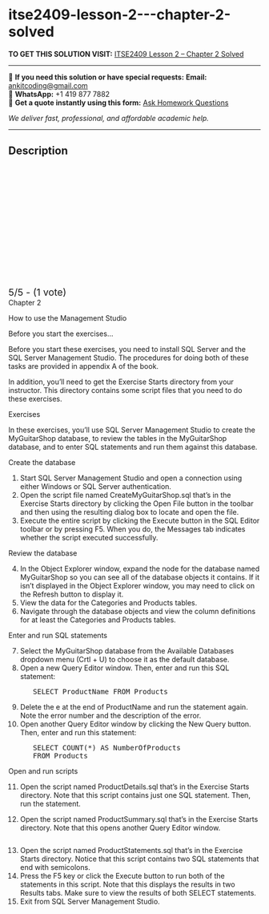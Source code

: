 # itse2409-lesson-2---chapter-2-solved
**TO GET THIS SOLUTION VISIT:** [ITSE2409 Lesson 2 – Chapter 2 Solved](https://www.ankitcodinghub.com/product/itse2409-lesson-2-chapter-2-solved/)


---

📩 **If you need this solution or have special requests:** **Email:** ankitcoding@gmail.com  
📱 **WhatsApp:** +1 419 877 7882  
📄 **Get a quote instantly using this form:** [Ask Homework Questions](https://www.ankitcodinghub.com/services/ask-homework-questions/)

*We deliver fast, professional, and affordable academic help.*

---

<h2>Description</h2>



<div class="kk-star-ratings kksr-auto kksr-align-center kksr-valign-top" data-payload="{&quot;align&quot;:&quot;center&quot;,&quot;id&quot;:&quot;90821&quot;,&quot;slug&quot;:&quot;default&quot;,&quot;valign&quot;:&quot;top&quot;,&quot;ignore&quot;:&quot;&quot;,&quot;reference&quot;:&quot;auto&quot;,&quot;class&quot;:&quot;&quot;,&quot;count&quot;:&quot;1&quot;,&quot;legendonly&quot;:&quot;&quot;,&quot;readonly&quot;:&quot;&quot;,&quot;score&quot;:&quot;5&quot;,&quot;starsonly&quot;:&quot;&quot;,&quot;best&quot;:&quot;5&quot;,&quot;gap&quot;:&quot;4&quot;,&quot;greet&quot;:&quot;Rate this product&quot;,&quot;legend&quot;:&quot;5\/5 - (1 vote)&quot;,&quot;size&quot;:&quot;24&quot;,&quot;title&quot;:&quot;ITSE2409 Lesson 2 - Chapter 2 Solved&quot;,&quot;width&quot;:&quot;138&quot;,&quot;_legend&quot;:&quot;{score}\/{best} - ({count} {votes})&quot;,&quot;font_factor&quot;:&quot;1.25&quot;}">

<div class="kksr-stars">

<div class="kksr-stars-inactive">
            <div class="kksr-star" data-star="1" style="padding-right: 4px">


<div class="kksr-icon" style="width: 24px; height: 24px;"></div>
        </div>
            <div class="kksr-star" data-star="2" style="padding-right: 4px">


<div class="kksr-icon" style="width: 24px; height: 24px;"></div>
        </div>
            <div class="kksr-star" data-star="3" style="padding-right: 4px">


<div class="kksr-icon" style="width: 24px; height: 24px;"></div>
        </div>
            <div class="kksr-star" data-star="4" style="padding-right: 4px">


<div class="kksr-icon" style="width: 24px; height: 24px;"></div>
        </div>
            <div class="kksr-star" data-star="5" style="padding-right: 4px">


<div class="kksr-icon" style="width: 24px; height: 24px;"></div>
        </div>
    </div>

<div class="kksr-stars-active" style="width: 138px;">
            <div class="kksr-star" style="padding-right: 4px">


<div class="kksr-icon" style="width: 24px; height: 24px;"></div>
        </div>
            <div class="kksr-star" style="padding-right: 4px">


<div class="kksr-icon" style="width: 24px; height: 24px;"></div>
        </div>
            <div class="kksr-star" style="padding-right: 4px">


<div class="kksr-icon" style="width: 24px; height: 24px;"></div>
        </div>
            <div class="kksr-star" style="padding-right: 4px">


<div class="kksr-icon" style="width: 24px; height: 24px;"></div>
        </div>
            <div class="kksr-star" style="padding-right: 4px">


<div class="kksr-icon" style="width: 24px; height: 24px;"></div>
        </div>
    </div>
</div>


<div class="kksr-legend" style="font-size: 19.2px;">
            5/5 - (1 vote)    </div>
    </div>
<div class="page" title="Page 1">
<div class="layoutArea">
<div class="column">
Chapter 2

How to use the Management Studio

Before you start the exercises…

Before you start these exercises, you need to install SQL Server and the SQL Server Management Studio. The procedures for doing both of these tasks are provided in appendix A of the book.

In addition, you’ll need to get the Exercise Starts directory from your instructor. This directory contains some script files that you need to do these exercises.

Exercises

In these exercises, you’ll use SQL Server Management Studio to create the MyGuitarShop database, to review the tables in the MyGuitarShop database, and to enter SQL statements and run them against this database.

Create the database

<ol>
<li>Start SQL Server Management Studio and open a connection using either Windows or SQL Server authentication.</li>
<li>Open the script file named CreateMyGuitarShop.sql that’s in the Exercise Starts directory by clicking the Open File button in the toolbar and then using the resulting dialog box to locate and open the file.</li>
<li>Execute the entire script by clicking the Execute button in the SQL Editor toolbar or by pressing F5. When you do, the Messages tab indicates whether the script executed successfully.</li>
</ol>
Review the database

<ol start="4">
<li>In the Object Explorer window, expand the node for the database named MyGuitarShop so you can see all of the database objects it contains. If it isn’t displayed in the Object Explorer window, you may need to click on the Refresh button to display it.</li>
<li>View the data for the Categories and Products tables.</li>
<li>Navigate through the database objects and view the column definitions for at least the Categories and Products tables.</li>
</ol>
Enter and run SQL statements

<ol start="7">
<li>Select the MyGuitarShop database from the Available Databases dropdown menu (Crtl + U) to choose it as the default database.</li>
<li>Open a new Query Editor window. Then, enter and run this SQL statement:
<pre>   SELECT ProductName FROM Products
</pre>
</li>
<li>Delete the e at the end of ProductName and run the statement again. Note the error number and the description of the error.</li>
<li>Open another Query Editor window by clicking the New Query button. Then, enter and run this statement:
<pre>   SELECT COUNT(*) AS NumberOfProducts
   FROM Products
</pre>
</li>
</ol>
Open and run scripts

11. Open the script named ProductDetails.sql that’s in the Exercise Starts directory. Note that this script contains just one SQL statement. Then, run the statement.

12. Open the script named ProductSummary.sql that’s in the Exercise Starts directory. Note that this opens another Query Editor window.

</div>
</div>
</div>
<div class="page" title="Page 2">
<div class="layoutArea">
<div class="column">
<ol start="13">
<li>Open the script named ProductStatements.sql that’s in the Exercise Starts directory. Notice that this script contains two SQL statements that end with semicolons.</li>
<li>Press the F5 key or click the Execute button to run both of the statements in this script. Note that this displays the results in two Results tabs. Make sure to view the results of both SELECT statements.</li>
<li>Exit from SQL Server Management Studio.</li>
</ol>
</div>
</div>
</div>

